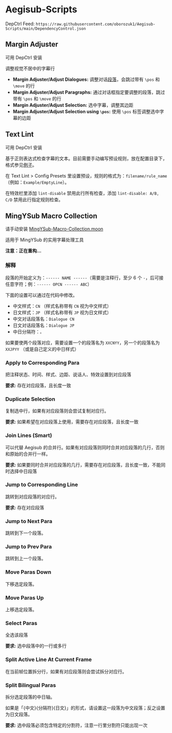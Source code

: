 # Aegisub-Scripts

DepCtrl Feed: `https://raw.githubusercontent.com/oborozuk1/Aegisub-Scripts/main/DependencyControl.json`

## Margin Adjuster

可用 DepCtrl 安装

调整视觉不居中的字幕行

- **Margin Adjuster/Adjust Dialogues:** 调整对话[段落](#解释)，会跳过带有 `\pos` 和 `\move` 的行
- **Margin Adjuster/Adjust Paragraphs:** 通过对话框指定要调整的段落，跳过带有 `\pos` 和 `\move` 的行
- **Margin Adjuster/Adjust Selection:** 选中字幕，调整其边距
- **Margin Adjuster/Adjust Selection using `\pos`:** 使用 `\pos` 标签调整选中字幕的边距

## Text Lint

可用 DepCtrl 安装

基于正则表达式检查字幕的文本。目前需要手动编写预设规则，放在配置目录下，格式参见[例子](./snippets/Oboro.TextLint/Example.json]])。

在 Text Lint > Config Presets 里设置预设，规则的格式为：`filename/rule_name`（例如：`Example/EmptyLine`）。

在特效栏里添加 `lint-disable` 禁用此行所有检查，添加 `lint-disable: A/B, C/D` 禁用此行指定规则检查。

## MingYSub Macro Collection

请手动安装 [MingYSub-Macro-Collection.moon](./macros/MingYSub-Macro-Collection.moon)

适用于 MingYSub 的实用字幕处理工具

**注意：正在重构…**

### 解释

段落的开始定义为：`------ NAME ------`（需要是注释行，至少 6 个 `-`，后可接任意字符；例：`------ OPCN ------ ABC`）

下面的设置可以通过在代码中修改。

- 中文样式：`CN` （样式名称带有 `CN` 视为中文样式）
- 日文样式：`JP` （样式名称带有 `JP` 视为日文样式）
- 中文对话段落名：`Dialogue CN`
- 日文对话段落名：`Dialogue JP`
- 中日分隔符：`。`

如果要使两个段落对应，需要设置一个的段落名为 `XXCNYY`，另一个的段落名为 `XXJPYY` （或是自己定义的中日样式）

### Apply to Corresponding Para

把注释状态、时间、样式、边距、说话人、特效设置到对应段落

**要求:** 存在对应段落，且长度一致

<!-- ### Check Bilingual Dialogue

检查对话中日轴，包括时间、标点、标签、样式、边距、空格、换行符。

**要求:** 存在对话中日段落，且长度一致 -->

<!-- ### Check Full Sub

检查全文。除检查对话中日轴外，还会检查全文的用词。可自行修改代码中的 `unrecommended_patterns` 变量。 -->

### Duplicate Selection

复制选中行，如果有对应段落则会尝试复制对应行。

**要求:** 如果希望在对应段落上使用，需要存在对应段落，且长度一致

### Join Lines (Smart)

可以代替 Aegisub 的合并行。如果有对应段落则同时合并对应段落的几行，否则和原始的合并行一样。

**要求:** 如果要同时合并对应段落的几行，需要存在对应段落，且长度一致，不能同时选择中日段落

### Jump to Corresponding Line

跳转到对应段落的对应行。

**要求:** 存在对应段落

### Jump to Next Para

跳转到下一个段落。

### Jump to Prev Para

跳转到上一个段落。

### Move Paras Down

下移选定段落。

### Move Paras Up

上移选定段落。

### Select Paras

全选该段落

**要求:** 选中段落中的一行或多行

### Split Active Line At Current Frame

在当前帧位置拆分行，如果有对应段落则会尝试拆分对应行。

### Split Bilingual Paras

拆分选定段落的中日轴。

如果是「{中文}{分隔符}{日文}」的形式，请设置这一段落为中文段落；反之设置为日文段落。

**要求:** 选中段落必须包含特定的分割符，注意一行里分割符只能出现一次
